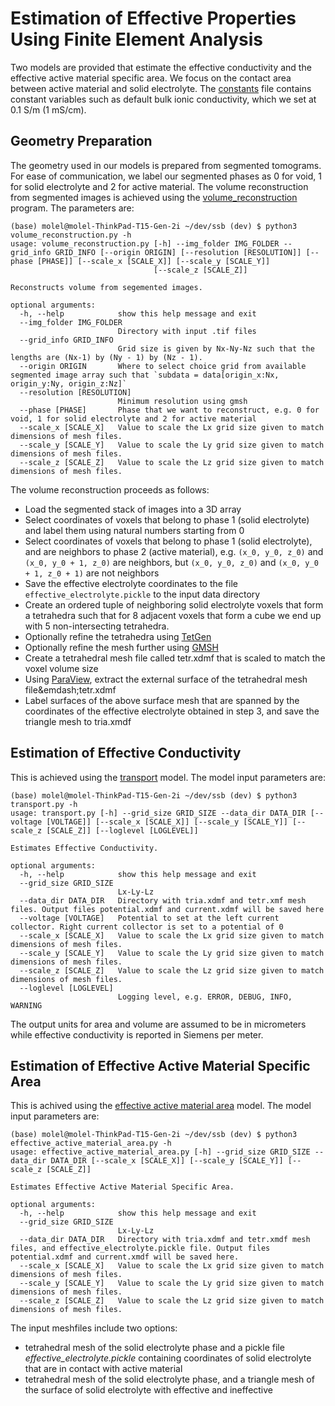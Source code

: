# Estimation of Effective Properties Using Finite Element Analysis
Two models are provided that estimate the effective conductivity and the effective active material specific area. We focus on the contact area between active material and solid electrolyte.
The [constants](constants.py) file contains constant variables such as default bulk ionic conductivity, which we set at 0.1 S/m (1 mS/cm).
## Geometry Preparation
The geometry used in our models is prepared from segmented tomograms. For ease of communication, we label our segmented phases as 0 for void, 1 for solid electrolyte and 2 for active material. The volume reconstruction from segmented images is achieved using the [volume_reconstruction](volume_reconstruction.py) program. The parameters are:
```
(base) molel@molel-ThinkPad-T15-Gen-2i ~/dev/ssb (dev) $ python3 volume_reconstruction.py -h
usage: volume_reconstruction.py [-h] --img_folder IMG_FOLDER --grid_info GRID_INFO [--origin ORIGIN] [--resolution [RESOLUTION]] [--phase [PHASE]] [--scale_x [SCALE_X]] [--scale_y [SCALE_Y]]
                                [--scale_z [SCALE_Z]]

Reconstructs volume from segemented images.

optional arguments:
  -h, --help            show this help message and exit
  --img_folder IMG_FOLDER
                        Directory with input .tif files
  --grid_info GRID_INFO
                        Grid size is given by Nx-Ny-Nz such that the lengths are (Nx-1) by (Ny - 1) by (Nz - 1).
  --origin ORIGIN       Where to select choice grid from available segmented image array such that `subdata = data[origin_x:Nx, origin_y:Ny, origin_z:Nz]`
  --resolution [RESOLUTION]
                        Minimum resolution using gmsh
  --phase [PHASE]       Phase that we want to reconstruct, e.g. 0 for void, 1 for solid electrolyte and 2 for active material
  --scale_x [SCALE_X]   Value to scale the Lx grid size given to match dimensions of mesh files.
  --scale_y [SCALE_Y]   Value to scale the Ly grid size given to match dimensions of mesh files.
  --scale_z [SCALE_Z]   Value to scale the Lz grid size given to match dimensions of mesh files.
```

The volume reconstruction proceeds as follows:
- Load the segmented stack of images into a 3D array
- Select coordinates of voxels that belong to phase 1 (solid electrolyte) and label them using natural numbers starting from 0
- Select coordinates of voxels that belong to phase 1 (solid electrolyte), and are neighbors to phase 2 (active material), e.g. `(x_0, y_0, z_0)` and `(x_0, y_0 + 1, z_0)` are neighbors, but  `(x_0, y_0, z_0)` and `(x_0, y_0 + 1, z_0 + 1)` are not neighbors
- Save the effective electrolyte coordinates to the file `effective_electrolyte.pickle` to the input data directory
- Create an ordered tuple of neighboring solid electrolyte voxels that form a tetrahedra such that for 8 adjacent voxels that form a cube we end up with 5 non-intersecting tetrahedra.
- Optionally refine the tetrahedra using [TetGen](https://wias-berlin.de/software/index.jsp?id=TetGen&lang=1#Introduction)
- Optionally refine the mesh further using [GMSH](https://gmsh.info/#Documentation)
- Create a tetrahedral mesh file called tetr.xdmf that is scaled to match the voxel volume size
- Using [ParaView](https://www.paraview.org/), extract the external surface of the tetrahedral mesh file&emdash;tetr.xdmf
- Label surfaces of the above surface mesh that are spanned by the coordinates of the effective electrolyte obtained in step 3, and save the triangle mesh to tria.xmdf
## Estimation of Effective Conductivity
This is achieved using the [transport](transport.py) model. The model input parameters are:
```
(base) molel@molel-ThinkPad-T15-Gen-2i ~/dev/ssb (dev) $ python3 transport.py -h
usage: transport.py [-h] --grid_size GRID_SIZE --data_dir DATA_DIR [--voltage [VOLTAGE]] [--scale_x [SCALE_X]] [--scale_y [SCALE_Y]] [--scale_z [SCALE_Z]] [--loglevel [LOGLEVEL]]

Estimates Effective Conductivity.

optional arguments:
  -h, --help            show this help message and exit
  --grid_size GRID_SIZE
                        Lx-Ly-Lz
  --data_dir DATA_DIR   Directory with tria.xdmf and tetr.xmf mesh files. Output files potential.xdmf and current.xdmf will be saved here
  --voltage [VOLTAGE]   Potential to set at the left current collector. Right current collector is set to a potential of 0
  --scale_x [SCALE_X]   Value to scale the Lx grid size given to match dimensions of mesh files.
  --scale_y [SCALE_Y]   Value to scale the Ly grid size given to match dimensions of mesh files.
  --scale_z [SCALE_Z]   Value to scale the Lz grid size given to match dimensions of mesh files.
  --loglevel [LOGLEVEL]
                        Logging level, e.g. ERROR, DEBUG, INFO, WARNING
```
The output units for area and volume are assumed to be in micrometers while effective conductivity is reported in Siemens per meter.
## Estimation of Effective Active Material Specific Area
This is achived using the [effective active material area](effective_active_material_area.py) model. The model input parameters are:
```
(base) molel@molel-ThinkPad-T15-Gen-2i ~/dev/ssb (dev) $ python3 effective_active_material_area.py -h
usage: effective_active_material_area.py [-h] --grid_size GRID_SIZE --data_dir DATA_DIR [--scale_x [SCALE_X]] [--scale_y [SCALE_Y]] [--scale_z [SCALE_Z]]

Estimates Effective Active Material Specific Area.

optional arguments:
  -h, --help            show this help message and exit
  --grid_size GRID_SIZE
                        Lx-Ly-Lz
  --data_dir DATA_DIR   Directory with tria.xdmf and tetr.xmdf mesh files, and effective_electrolyte.pickle file. Output files potential.xdmf and current.xmdf will be saved here.
  --scale_x [SCALE_X]   Value to scale the Lx grid size given to match dimensions of mesh files.
  --scale_y [SCALE_Y]   Value to scale the Ly grid size given to match dimensions of mesh files.
  --scale_z [SCALE_Z]   Value to scale the Lz grid size given to match dimensions of mesh files.
```
The input meshfiles include two options:
- tetrahedral mesh of the solid electrolyte phase and a pickle file *effective_electrolyte.pickle* containing coordinates of solid electrolyte that are in contact with active material
- tetrahedral mesh of the solid electrolyte phase, and a triangle mesh of the surface of solid electrolyte with effective and ineffective